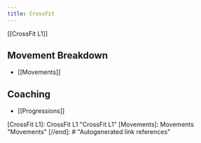 ```yaml
---
title: CrossFit
---
```


[[CrossFit L1]]

## Movement Breakdown
- [[Movements]]

## Coaching

- [[Progressions]]

[//begin]: # "Autogenerated link references for markdown compatibility"
[CrossFit L1]: CrossFit L1 "CrossFit L1"
[Movements]: Movements "Movements"
[//end]: # "Autogenerated link references"